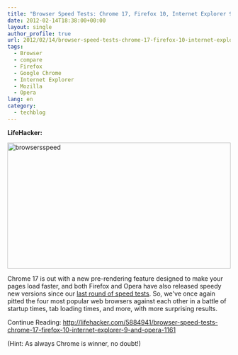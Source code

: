 ```yaml
---
title: "Browser Speed Tests: Chrome 17, Firefox 10, Internet Explorer 9, and Opera 11.61"
date: 2012-02-14T18:38:00+00:00
layout: single
author_profile: true
url: 2012/02/14/browser-speed-tests-chrome-17-firefox-10-internet-explorer-9-and-opera-11-61/
tags:
  - Browser
  - compare
  - Firefox
  - Google Chrome
  - Internet Explorer
  - Mozilla
  - Opera
lang: en
category: 
  - techblog
---
```

**LifeHacker:**

[<img title="browsersspeed" border="0" alt="browsersspeed" src="http://lh4.ggpht.com/-WCz-gZj_sYg/TzqjFGQtbCI/AAAAAAAAExQ/HjxtZnO1XpQ/browsersspeed_thumb%25255B2%25255D.jpg?imgmax=800" width="504" height="285" />](http://lh5.ggpht.com/-TmC0LmQo7pM/Tzqi_tv4ZyI/AAAAAAAAExI/_FbbqTNSWko/s1600-h/browsersspeed%25255B4%25255D.jpg)

Chrome 17 is out with a new pre-rendering feature designed to make your pages load faster, and both Firefox and Opera have also released speedy new versions since our [last round of speed tests](http://lifehacker.com/5844150/browser-speed-tests-firefox-7-chrome-14-internet-explorer-9-and-more). So, we've once again pitted the four most popular web browsers against each other in a battle of startup times, tab loading times, and more, with more surprising results.

Continue Reading: <http://lifehacker.com/5884941/browser-speed-tests-chrome-17-firefox-10-internet-explorer-9-and-opera-1161>

(Hint: As always Chrome is winner, no doubt!)